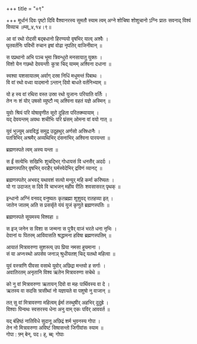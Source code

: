 +++
title = "०९"

+++
मूर्धानं दिवः पृष्टो दिवि वैश्वानरस्य सुमतौ स्याम त्वम् अग्ने शोचिषा शोशुचानो ऽग्निः प्रातः सवनाद् विश्वं विव्याच ॥म्स्_४,१४।९॥  
    
आ वां रथो रोदसी बद्बधानो हिरण्ययो वृषभिर् यात्व् अश्वैः ।  
घृतवर्तनिः पविभी रुचान इषां वोढा नृपतिर् वाजिनीवान् ॥  
    
स पप्रथानो अभि पञ्च भूमा त्रिवन्धुरो मनसायातु युक्तः ।  
विशो येन गछथो देवयन्तीः कुत्रा चिद् यामम् अश्विना दधाना ॥  
    
स्वश्वा यशसायातम् अर्वाग् दस्रा निधिं मधुमन्तं पिबाथः ।  
वि वां रथो वध्वा यादमानो ऽन्तान् दिवो बाधते वर्तनिभ्याम् ॥  
    
यो ह स्य वां रथिरा वस्त उस्रा रथो युजानः परियाति वर्तिः ।  
तेन नः शं योर् उषसो व्युष्टौ न्य् अश्विना वहतं यज्ञे अस्मिन् ॥  
    
युवोः श्रियं परि योषावृणीत सूरो दुहिता परितक्म्यायाम् ।  
यद् देवयन्तम् अवथः शचीभिः परि घ्रंसम् ओमना वां वयो गात् ॥  
    
युवं भुज्युम् अवविद्धं समुद्र उदूहथुर् अर्णसो अस्रिधानैः ।  
पतत्रिभिर् अश्रमैर् अव्यथिभिर् दंसनाभिर् अश्विना पारयन्ता ॥  
    
ब्रह्मणस्पते त्वम् अस्य यन्ता ॥  
    
स ईं सत्येभिः सखिभिः शुचद्भिर् गोधायसं वि धनसैर् अदर्दः ।  
ब्रह्मणस्पतिर् वृषभिर् वराहैर् घर्मस्वेदेभिर् द्रविणं व्यानट् ॥  
    
ब्रह्मणस्पतेर् अभवद् यथावशं सत्यो मन्युर् महि कर्मा करिष्यतः ।  
यो गा उदाजत् स दिवे वि चाभजन् महीव रीतिः शवसासरत् पृथक् ॥  
    
इन्धानो अग्निं वनवद् वनुष्यतः कृतब्रह्मा शूशुवद् रातहव्या इत् ।  
जातेन जातम् अति स प्रसर्सृते यंयं युजं कृणुते ब्रह्मणस्पतिः ॥  
    
  
ब्रह्मणस्पते सूयमस्य विश्वहा ॥  
    
स इज् जनेन स विशा स जन्मना स पुत्रैर् वाजं भरते धना नृभिः ।  
देवानां यः पितरम् आविवासति श्रद्धामना हविषा ब्रह्मणस्पतिम् ॥  
    
आयातं मित्रावरुणा सुशस्त्य् उप प्रिया नमसा हूयमाना ।  
सं या अप्नःस्थो अपसेव जनाञ् श्रुधीयतश् चिद् यतथो महित्वा ॥  
    
युवं वस्त्राणि पीवसा वसाथे युवोर् अछिद्रा मन्तवो ह सर्गाः ।  
अवातिरतम् अनृतानि विश्व ऋतेन मित्रावरुणा सचेथे ॥  
    
को नु वां मित्रावरुणा ऋतायन् दिवो वा महः पार्थिवस्य वा दे ।  
ऋतस्य वा सदसि त्रासीथां नो यज्ञायते वा पशुषो नु वाजान् ॥  
    
तत् सु वां मित्रावरुणा महित्वम् ईर्मा तस्थुषीर् अहभिर् दुदुह्रे ।  
विश्वाः पिन्वथः स्वसरस्य धेना अनु वाम् एकः पविर् आववर्त ॥  
    
यद् बंहिष्ठं नातिविधे सुदानू अछिद्रं शर्म भुवनस्य गोपा ।  
तेन नो मित्रावरुणा अविष्टं सिषासन्तो जिगीवांसः स्याम ॥  
गोपा : फ़्न् बेन्, पद। ह्, ब्ब्: गोपाः  
    
  
